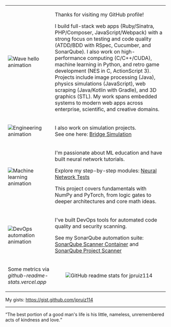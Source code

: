 <!-- Greeting first -->
<table cellspacing="0" cellpadding="0">
  <tr>
    <td>
      <img src="https://media.giphy.com/media/Nx0rz3jtxtEre/giphy.gif" alt="Wave hello animation" />
    </td>
    <td>
      <p>Thanks for visiting my GitHub profile!</p>
      <p>I build full-stack web apps (Ruby/Sinatra, PHP/Composer, JavaScript/Webpack) with a strong focus on testing and code quality (ATDD/BDD with RSpec, Cucumber, and SonarQube). I also work on high-performance computing (C/C++/CUDA), machine learning in Python, and retro game development (NES in C, ActionScript 3). Projects include image processing (Java), physics simulations (JavaScript), web scraping (Java/Kotlin with Gradle), and 3D graphics (STL). My work spans embedded systems to modern web apps across enterprise, scientific, and creative domains.</p>
    </td>
  </tr>
  
  <tr>
    <td>
      <img src="https://media4.giphy.com/media/v1.Y2lkPTc5MGI3NjExZ3poYXdraTR0bTcwcjY2NGx4YWFmaWEyYWd1eWM5dmN6NzI4Y2hmNCZlcD12MV9pbnRlcm5hbF9naWZfYnlfaWQmY3Q9Zw/9lMoyThpKynde/giphy.gif" alt="Engineering animation" />
    </td>
    <td>
      <p>I also work on simulation projects.<br>
        See one here:
        <a href="https://jeanpaulruizvallejo.com/physics-simulations/bridge-simulation-spring-mass-model/">Bridge Simulation</a>
      </p>
    </td>
  </tr>
  
  <tr>
    <td>
      <img src="https://media.giphy.com/media/l46Cy1rHbQ92uuLXa/giphy.gif" alt="Machine learning animation" />
    </td>
    <td>
      <p>I'm passionate about ML education and have built neural network tutorials.</p>
      <p>Explore my step-by-step modules:
        <a href="https://github.com/jpruiz114/neural-network-tests">Neural Network Tests</a>
      </p>
      <p>This project covers fundamentals with NumPy and PyTorch, from logic gates to deeper architectures and core math ideas.</p>
    </td>
  </tr>
  
  <tr>
    <td>
      <img src="https://media.giphy.com/media/3oKIPnAiaMCws8nOsE/giphy.gif" alt="DevOps automation animation" />
    </td>
    <td>
      <p>I've built DevOps tools for automated code quality and security scanning.</p>
      <p>See my SonarQube automation suite:
        <a href="https://github.com/jpruiz114/sonarqube-scanner-container">SonarQube Scanner Container</a>
        and
        <a href="https://github.com/jpruiz114/sonarqube-project-scanner">SonarQube Project Scanner</a>
      </p>
    </td>
  </tr>
  
  <tr>
    <td>
      <p>Some metrics via <i>github-readme-stats.vercel.app</i></p>
    </td>
    <td align="center">
      <img src="https://github-readme-stats.vercel.app/api?username=jpruiz114" alt="GitHub readme stats for jpruiz114" />
    </td>
  </tr>
</table>

<p>My gists:
  <a href="https://gist.github.com/jpruiz114">https://gist.github.com/jpruiz114</a>
</p>

<hr>

<span><q>The best portion of a good man's life is his little, nameless, unremembered acts of kindness and love.</q></span>

